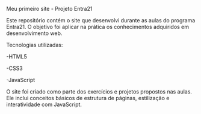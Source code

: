 Meu primeiro site - Projeto Entra21

Este repositório contém o site que desenvolvi durante as aulas do programa Entra21.
O objetivo foi aplicar na prática os conhecimentos adquiridos em desenvolvimento web.

Tecnologias utilizadas:

-HTML5

-CSS3

-JavaScript

O site foi criado como parte dos exercícios e projetos propostos nas aulas.
Ele inclui conceitos básicos de estrutura de páginas, estilização e interatividade com JavaScript.